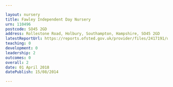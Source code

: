 ```yaml
---

layout: nursery
title: Fawley Independent Day Nursery
urn: 110496
postcode: SO45 2GD
address: Rollestone Road, Holbury, Southampton, Hampshire, SO45 2GD
latestReportUrl: https://reports.ofsted.gov.uk/provider/files/2417191/urn/110496.pdf
teaching: 0
development: 0
leadership: 2
outcomes: 0
overall: 2
date: 01 April 2018 
datePublish: 15/08/2014

---
```

